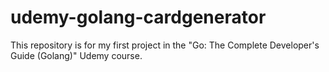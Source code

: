 # udemy-golang-cardgenerator
This repository is for my first project in the "Go: The Complete Developer's Guide (Golang)" Udemy course.
